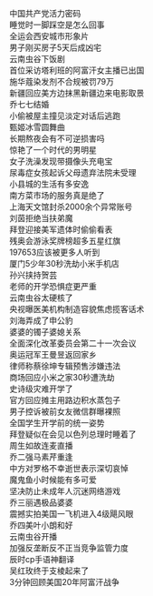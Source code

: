中国共产党活力密码  
睡觉时一脚踩空是怎么回事  
全运会西安城市形象片  
男子刚买房子5天后成凶宅  
云南虫谷下饭剧  
首位采访塔利班的阿富汗女主播已出国  
施华蔻染发剂不合规被罚79万  
新疆回应美方边抹黑新疆边来电影取景  
乔七七结婚  
小偷被屋主撞见淡定对话后逃跑  
甄姬冰雪圆舞曲  
长期熬夜会有不可逆损害吗  
惊艳了一个时代的男明星  
女子洗澡发现带摄像头充电宝  
尿毒症女孩起诉父母遗弃法院未受理  
小县城的生活有多安逸  
南方菜市场的服务真是绝了  
上海天文馆封杀2000余个异常账号  
刘茵拒绝当扶弟魔  
拜登迎接美军遗体时偷偷看表  
残奥会游泳奖牌榜超多五星红旗  
197653应该被更多人听到  
厦门5少年30秒洗劫小米手机店  
孙兴挟持贺芸  
老师的开学恐惧症更严重  
云南虫谷太硬核了  
央视曝医美机构制造容貌焦虑揽客话术  
刘海弄成了申公豹  
婆婆的镯子婆媳关系  
全面深化改革委员会第二十一次会议  
奥运冠军王曼昱返回家乡  
律师称蔡徐坤专辑预售涉嫌违法  
商场回应小米之家30秒遭洗劫  
史诗级灾难开学了  
官方回应摊主用路边积水蒸包子  
男子控诉被前女友微信群曝裸照  
全国学生开学前的统一姿势  
拜登疑似在会见以色列总理时睡着了  
周生如故连麦直播  
乔二强马素芹重逢  
中方对罗格不幸逝世表示深切哀悼  
魔鬼鱼小时候能有多可爱  
坚决防止未成年人沉迷网络游戏  
乔三丽遇极品婆婆  
震撼实拍美国一飞机进入4级飓风眼  
乔四美叶小朗和好  
云南虫谷开播  
加强反垄断反不正当竞争监管力度  
辰时cp手语神翻译  
吴红玫终于支棱起来了  
3分钟回顾美国20年阿富汗战争  
